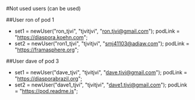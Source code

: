 #Not used users (can be used)

##User ron of pod 1
- set1 = newUser("ron_tjvi", "tjvitjvi", "ron.tjvi@gmail.com");  podLink = "https://diaspora.koehn.com";
- set2 = newUser("ron1_tjvi", "tjvitjvi", "smj41103@adiaw.com"); podLink = "https://framasphere.org";

##User dave of pod 3
- set1 = newUser("dave_tjvi", "tjvitjvi", "dave.tjvi@gmail.com"); podLink = "https://diasporabrazil.org";
- set2 = newUser("dave1_tjvi", "tjvitjvi", "dave1.tjvi@gmail.com"); podLink = "https://pod.readme.is";

